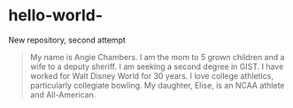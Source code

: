 # hello-world-
New repository, second attempt
>My name is Angie Chambers.
>I am the mom to 5 grown children and a wife to a deputy sheriff.
>I am seeking a second degree in GIST.
>I have worked for Walt Disney World for 30 years.
>I love college athletics, particularly collegiate bowling.  My daughter, Elise, is an NCAA athlete and All-American.
